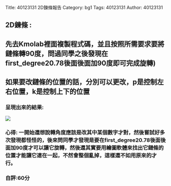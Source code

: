 Title: 40123131 2D鍊條報告 
Category: bg1
Tags: 40123131 
Author: 40123131 

<h2>2D鍊條 :  </h2>
<!-- PELICAN_END_SUMMARY -->
<h2>先去Kmolab裡面複製程式碼，並且按照所需要求要將鏈條轉90度，問過同學之後發現在first_degree20.78後面後面加90度即可完成旋轉)</h2>

<h2>如果要改鏈條的位置的話，分別可以更改，p是控制左右位置，k是控制上下的位置</h2>

<h3>呈現出來的結果:</h3>
<img src="http://imgur.com/ISPagmA.jpg ">

<h3>心得: 一開始還想說轉角度應該是改其中某個數字才對，然後嘗試好多次發現都怪怪的，後來問同學才發現是要在first_degree20.78後面後面加90度才可以讓它旋轉，然後還其實要用繪圖軟體來找出它鏈條的位置才能讓它連在一起，不然會整個亂掉，這樣還不如用原來的才行。</h3>


<h3>自評:60分</h3>